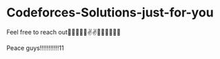 # Codeforces-Solutions-just-for-you
Feel free to reach out🧑‍🎓🧑‍🎓🤞✌️✌️🤷‍♂️🤷‍♂️😁😁


Peace guys!!!!!!!!!!!11
